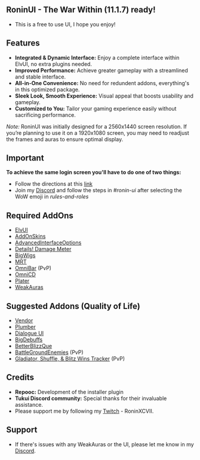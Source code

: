## RoninUI - The War Within (11.1.7) ready!
- This is a free to use UI, I hope you enjoy!


## Features
- **Integrated & Dynamic Interface:** Enjoy a complete interface within ElvUI, no extra plugins needed.
- **Improved Performance:** Achieve greater gameplay with a streamlined and stable interface.
- **All-in-One Convenience:** No need for redundent addons, everything's in this optimized package.
- **Sleek Look, Smooth Experience:** Visual appeal that boosts usability and gameplay.
- **Customized to You:** Tailor your gaming experience easily without sacrificing performance.

*Note:*
RoninUI was initially designed for a 2560x1440 screen resolution. If you’re planning to use it on a 1920x1080 screen, you may need to readjust the frames and auras to ensure optimal display.

## Important
**To achieve the same login screen you'll have to do one of two things:**
- Follow the directions at this [link](https://www.wowinterface.com/downloads/info25941-ElvUILoginScreenandCharacterSelectGlues.html)
- Join my [Discord](https://discord.gg/w26nxJS3ND) and follow the steps in *#ronin-ui* after selecting the WoW emoji in *rules-and-roles*

## Required AddOns
- [ElvUI](https://tukui.org/elvui)
- [AddOnSkins](https://www.curseforge.com/wow/addons/addonskins)
- [AdvancedInterfaceOptions](https://www.curseforge.com/wow/addons/advancedinterfaceoptions)
- [Details! Damage Meter](https://www.curseforge.com/wow/addons/details)
- [BigWigs](https://www.curseforge.com/wow/addons/big-wigs)
- [MRT](https://www.curseforge.com/wow/addons/method-raid-tools)
- [OmniBar](https://www.curseforge.com/wow/addons/omnibar) (PvP)
- [OmniCD](https://www.curseforge.com/wow/addons/omnicd)
- [Plater](https://www.curseforge.com/wow/addons/plater-nameplates)
- [WeakAuras](https://www.curseforge.com/wow/addons/weakauras-2)

## Suggested Addons (Quality of Life)
- [Vendor](https://www.curseforge.com/wow/addons/vendor)
- [Plumber](https://www.curseforge.com/wow/addons/plumber)
- [Dialogue UI](https://www.curseforge.com/wow/addons/dialogueui)
- [BigDebuffs](https://www.curseforge.com/wow/addons/bigdebuffs)
- [BetterBlizzQue](https://www.curseforge.com/wow/addons/betterblizzqueue)
- [BattleGroundEnemies](https://www.curseforge.com/wow/addons/battlegroundenemies) (PvP)
- [Gladiator, Shuffle, & Blitz Wins Tracker](https://www.curseforge.com/wow/addons/gladiator-shuffle-blitz-wins-tracker) (PvP)

## Credits
- **Repooc:** Development of the installer plugin
- **Tukui Discord community:** Special thanks for their invaluable assistance.
- Please support me by following my [Twitch](https://www.twitch.tv/roninxcvii) - RoninXCVII.

## Support
- If there's issues with any WeakAuras or the UI, please let me know in my [Discord](https://discord.gg/w26nxJS3ND).
